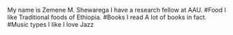 My name is Zemene M. Shewarega
I have a research fellow at AAU.
#Food I like 
Traditional foods of Ethiopia.
#Books I read
A lot of books in fact.
#Music types I like
I love Jazz

